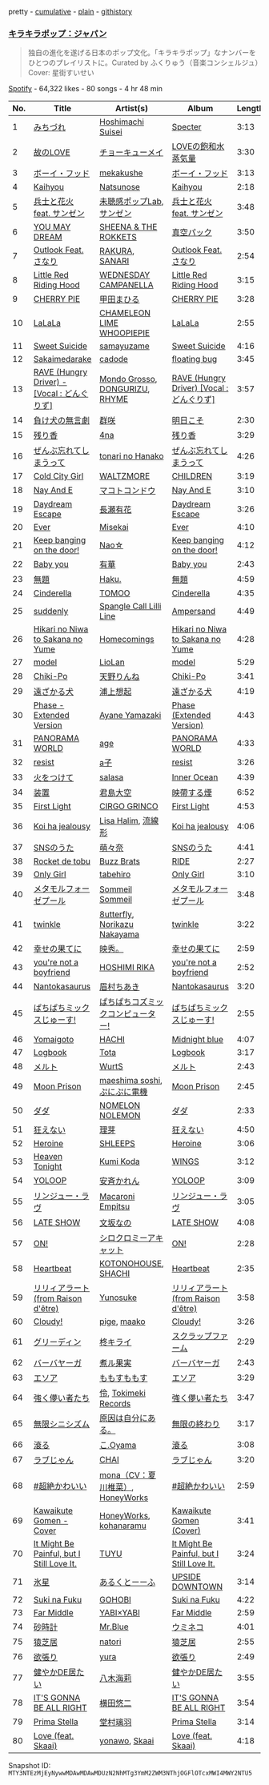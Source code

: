 pretty - [cumulative](/playlists/cumulative/37i9dQZF1DWVlypmfyCIGr.md) - [plain](/playlists/plain/37i9dQZF1DWVlypmfyCIGr) - [githistory](https://github.githistory.xyz/mackorone/spotify-playlist-archive/blob/main/playlists/plain/37i9dQZF1DWVlypmfyCIGr)

### [キラキラポップ：ジャパン](https://open.spotify.com/playlist/37i9dQZF1DWVlypmfyCIGr)

> 独自の進化を遂げる日本のポップ文化。「キラキラポップ」なナンバーをひとつのプレイリストに。Curated by ふくりゅう（音楽コンシェルジュ）Cover: 星街すいせい

[Spotify](https://open.spotify.com/user/spotify) - 64,322 likes - 80 songs - 4 hr 48 min

| No. | Title | Artist(s) | Album | Length |
|---|---|---|---|---|
| 1 | [みちづれ](https://open.spotify.com/track/6wmcrRId5aeo7hiEqHAtEO) | [Hoshimachi Suisei](https://open.spotify.com/artist/726WiFmWkohzodUxK3XjHX) | [Specter](https://open.spotify.com/album/5eQx95EHzDMcPurV2aByeh) | 3:13 |
| 2 | [故のLOVE](https://open.spotify.com/track/6vVKI6HXIsGssqGYGuKmF8) | [チョーキューメイ](https://open.spotify.com/artist/5ZFxExn8YICZm9JFo9dqTq) | [LOVEの飽和水蒸気量](https://open.spotify.com/album/6ZVZ2hZV5bnFpLFQOqptuM) | 3:30 |
| 3 | [ボーイ・フッド](https://open.spotify.com/track/2d8lehd5MYTs1XaSj1dV5x) | [mekakushe](https://open.spotify.com/artist/0CWyD7hgBLQ7dIUGEDkAWz) | [ボーイ・フッド](https://open.spotify.com/album/5sgr7UJL76fw12JsD3qC61) | 3:13 |
| 4 | [Kaihyou](https://open.spotify.com/track/6apFysy7yb3sbnVdtR68yA) | [Natsunose](https://open.spotify.com/artist/0wjfRLmHq20y874POC5pXC) | [Kaihyou](https://open.spotify.com/album/6UQRkpePvNR3YVmZrJ0tvp) | 2:18 |
| 5 | [兵士と花火 feat\. サンゼン](https://open.spotify.com/track/4Y0nRXOVUcHfDMWfh6CnjP) | [未聴感ポップLab](https://open.spotify.com/artist/78a6BRZ2jMxzhW76Nxl4HR), [サンゼン](https://open.spotify.com/artist/0ULBcOX2FaU8lWd2GFBLI4) | [兵士と花火 feat\. サンゼン](https://open.spotify.com/album/4LhuPxUxYPYo5hz0Oen8Yj) | 3:48 |
| 6 | [YOU MAY DREAM](https://open.spotify.com/track/2rltn274yM6SBaYw7bUuMf) | [SHEENA & THE ROKKETS](https://open.spotify.com/artist/1BOEassJHHuNK7SBfgiKKu) | [真空パック](https://open.spotify.com/album/4LvHMDNdrLbrAnA3hr5HLO) | 3:50 |
| 7 | [Outlook Feat\. さなり](https://open.spotify.com/track/1RRG80wMzC3B4NpsCD6EEk) | [RAKURA](https://open.spotify.com/artist/3voKaAQ6dZPw9gMA7KOTcP), [SANARI](https://open.spotify.com/artist/16E27V4q0TPZXIriwMYTWV) | [Outlook Feat\. さなり](https://open.spotify.com/album/0WEfpK8qp14S7nBZEiqNvo) | 2:54 |
| 8 | [Little Red Riding Hood](https://open.spotify.com/track/1kXSvdQw5GByk7Ut432360) | [WEDNESDAY CAMPANELLA](https://open.spotify.com/artist/0bp9CvkjQYhUJvWRHjFRWI) | [Little Red Riding Hood](https://open.spotify.com/album/01IOJtpI12E42QyUjjLSL3) | 3:15 |
| 9 | [CHERRY PIE](https://open.spotify.com/track/3TmQjOgyKtYqu6wKGZL2GA) | [甲田まひる](https://open.spotify.com/artist/12jXKCFV7aE96Zt5792waP) | [CHERRY PIE](https://open.spotify.com/album/5bTJO3Nx3Ii8Y23nWgbG0z) | 3:28 |
| 10 | [LaLaLa](https://open.spotify.com/track/59VPazsRoE7d68T5QkZv7d) | [CHAMELEON LIME WHOOPIEPIE](https://open.spotify.com/artist/1uP5mPkWII7Tcxp7xtqPmj) | [LaLaLa](https://open.spotify.com/album/2gh7VrfBwWqtcGGQFXa3mL) | 2:55 |
| 11 | [Sweet Suicide](https://open.spotify.com/track/10JzOsLagCB2QF74vBYpdU) | [samayuzame](https://open.spotify.com/artist/35rpDiXIsvLFJx0KaGvxK2) | [Sweet Suicide](https://open.spotify.com/album/7GftsNFMyXRlE6GzPhDd3f) | 4:16 |
| 12 | [Sakaimedarake](https://open.spotify.com/track/76wGKn9HQ8hN1kruiP3GH6) | [cadode](https://open.spotify.com/artist/67zlAHPEzkbMQrkdC8QwPr) | [floating bug](https://open.spotify.com/album/4eUskxmujWmABAK16J98Sn) | 3:45 |
| 13 | [RAVE \(Hungry Driver\) \- \[Vocal : どんぐりず\]](https://open.spotify.com/track/1zLc5bbc7EoXyO8KsVpscC) | [Mondo Grosso](https://open.spotify.com/artist/4d2zOuYJHBPJTpVblHEKJb), [DONGURIZU](https://open.spotify.com/artist/1K4Acb9dvEU10jF5pGfJ3v), [RHYME](https://open.spotify.com/artist/5soNcAUPxpWwipU594dlqZ) | [RAVE \(Hungry Driver\) \[Vocal : どんぐりず\]](https://open.spotify.com/album/06mbcfz9YUIqeojWHHmb4B) | 3:57 |
| 14 | [負け犬の無言劇](https://open.spotify.com/track/5UeYwIy2uXQAo9ChRjQ4Co) | [群咲](https://open.spotify.com/artist/7IvxuWvEbn7WlpW1ak79ZS) | [明日こそ](https://open.spotify.com/album/3VCofw93hhJJyshDeq12NA) | 2:30 |
| 15 | [残り香](https://open.spotify.com/track/63JmkS3cCLgC4TfEDrEX0T) | [4na](https://open.spotify.com/artist/4oFbU35Y1ezMvUlB6B5MTF) | [残り香](https://open.spotify.com/album/46IA6aRffDazq6EGVHpqpn) | 3:29 |
| 16 | [ぜんぶ忘れてしまうって](https://open.spotify.com/track/5L8Lg7dRIoj5sVpZWYKm7f) | [tonari no Hanako](https://open.spotify.com/artist/3p7Un86kbW52HgEPeoyl26) | [ぜんぶ忘れてしまうって](https://open.spotify.com/album/6Jw8XplzFdB20xdUUJ9xoN) | 4:26 |
| 17 | [Cold City Girl](https://open.spotify.com/track/1IkC126hgCtJwcT7eh7hlb) | [WALTZMORE](https://open.spotify.com/artist/32gr6f3nCBJZeOpu6GD1lE) | [CHILDREN](https://open.spotify.com/album/5cHzUtq1ILxmrUKXqVfw92) | 3:19 |
| 18 | [Nay And E](https://open.spotify.com/track/3QNgHIeiBUt80i299972Lk) | [マコトコンドウ](https://open.spotify.com/artist/5LGNw6Zr6yaFM9px1QiTwc) | [Nay And E](https://open.spotify.com/album/6lUy6S5W7QAf6cHhAwnI7g) | 3:10 |
| 19 | [Daydream Escape](https://open.spotify.com/track/5TFeGMwa6Qba5G0ni9CkPP) | [長瀬有花](https://open.spotify.com/artist/4eEVWfAuVUPgwMXWQiD4zX) | [Daydream Escape](https://open.spotify.com/album/2GZ3Mp4rKVWKvvCjAPVcAk) | 3:26 |
| 20 | [Ever](https://open.spotify.com/track/19JoPgaVzWEY9Yj6gBHH2M) | [Misekai](https://open.spotify.com/artist/3D3rPrHQXf7RGhWPNtVNHk) | [Ever](https://open.spotify.com/album/4bTkAHeOUJY47d38kki6Pu) | 4:10 |
| 21 | [Keep banging on the door!](https://open.spotify.com/track/71CNs9yJ0SHoQRv0errWgp) | [Nao☆](https://open.spotify.com/artist/4l3RPSnpTQowMlWZe34WBh) | [Keep banging on the door!](https://open.spotify.com/album/1Ysez1mYAf5YqKzpwxkjBz) | 4:12 |
| 22 | [Baby you](https://open.spotify.com/track/7mawUh4upc0sJVHgkgY3wb) | [有華](https://open.spotify.com/artist/762RAUTV6WKHmrHR7fsFbj) | [Baby you](https://open.spotify.com/album/54ZCBICVYg5jvNehprcJj1) | 2:43 |
| 23 | [無題](https://open.spotify.com/track/2hbHJG0sHLmu7aMKkzKeLU) | [Haku.](https://open.spotify.com/artist/5qJEtz7aC2nwA9LsjfkGVM) | [無題](https://open.spotify.com/album/4wLX3Pv3g9b8FjEb2A5Ti8) | 4:59 |
| 24 | [Cinderella](https://open.spotify.com/track/3X5C1Q3V5dIsIKq2Duj0PK) | [TOMOO](https://open.spotify.com/artist/6rm1uaZjykvKCobTzRPs35) | [Cinderella](https://open.spotify.com/album/5OSFxPHnLpbNav9WmFU9VK) | 4:35 |
| 25 | [suddenly](https://open.spotify.com/track/60H06Uwpf1K7ZSzIPXloZr) | [Spangle Call Lilli Line](https://open.spotify.com/artist/6oCeoRIeqwZAgoaNOv8IyB) | [Ampersand](https://open.spotify.com/album/2WQwITVOBHDt6YzUa2tSnt) | 4:49 |
| 26 | [Hikari no Niwa to Sakana no Yume](https://open.spotify.com/track/3nDZBhgAXl1SKLrg3lwQOM) | [Homecomings](https://open.spotify.com/artist/3iyF2P8al32bYI6e3YF56K) | [Hikari no Niwa to Sakana no Yume](https://open.spotify.com/album/6QMG2i3XEajvmabKdsRewB) | 4:28 |
| 27 | [model](https://open.spotify.com/track/6UnX7Ptd4Bk0vnAshEcvG8) | [LioLan](https://open.spotify.com/artist/0cOeltjiLyEirwTTtaah11) | [model](https://open.spotify.com/album/44LX7WEHyJXv630Lck1dFI) | 5:29 |
| 28 | [Chiki\-Po](https://open.spotify.com/track/7rXR4SHJCxmF7DSB1zPVwB) | [天野りんね](https://open.spotify.com/artist/6WPEvaAGGKU5U8kZBiz65u) | [Chiki\-Po](https://open.spotify.com/album/0FPaTgI5W0cz4W1ShIwAXW) | 3:41 |
| 29 | [遠ざかる犬](https://open.spotify.com/track/1cKHVRusQeLaOAbUjYwQeI) | [浦上想起](https://open.spotify.com/artist/3skzBofqLUYAat2xV2uuze) | [遠ざかる犬](https://open.spotify.com/album/0Lcw3UBEpNKe0XAwOaC5Rd) | 4:19 |
| 30 | [Phase \- Extended Version](https://open.spotify.com/track/08rXHo15Jw4zsKjj9p2pbM) | [Ayane Yamazaki](https://open.spotify.com/artist/3aAqZwjiV8gDsQLOazoXPF) | [Phase \(Extended Version\)](https://open.spotify.com/album/5Ymjmii57wYbrbYXX4kuBL) | 4:43 |
| 31 | [PANORAMA WORLD](https://open.spotify.com/track/70rnHbHv0WkMF8oQgIrVDL) | [age](https://open.spotify.com/artist/4LUAh1USHuVZQZsEuovdLg) | [PANORAMA WORLD](https://open.spotify.com/album/0UAkGtvWjdX3SFoJnOh9Zx) | 4:33 |
| 32 | [resist](https://open.spotify.com/track/6khuTEUHWdsmBP0mq4OPUK) | [a子](https://open.spotify.com/artist/4ckGkK52pqm5j41Voz7lg4) | [resist](https://open.spotify.com/album/5Ra8mfJupN7wOuDJaCAdOi) | 3:26 |
| 33 | [火をつけて](https://open.spotify.com/track/1b0CUQ3HX7tl4eoLKRUxN3) | [salasa](https://open.spotify.com/artist/5WcurhZ9M2BpSQWhUC4oPc) | [Inner Ocean](https://open.spotify.com/album/1wtnBDpaRDystPjLmcX2D1) | 4:39 |
| 34 | [装置](https://open.spotify.com/track/3qcFmvkjpqZnB4feONa3Wy) | [君島大空](https://open.spotify.com/artist/5rjahCZtY8h4y2EHCnpgtQ) | [映帶する煙](https://open.spotify.com/album/6iTUUUkWUZYfr61Pz3gFGG) | 6:52 |
| 35 | [First Light](https://open.spotify.com/track/5TL9S3qaPDjsx7LpPRHYGY) | [CIRGO GRINCO](https://open.spotify.com/artist/0alEP09QVuJvg8WsKWalSQ) | [First Light](https://open.spotify.com/album/3keXoE7QmirCwEadxsZ5dW) | 4:53 |
| 36 | [Koi ha jealousy](https://open.spotify.com/track/381vdLFYEwBI1JYzIT9GME) | [Lisa Halim](https://open.spotify.com/artist/52kXMSVvJpQ9RWABFBt9H9), [流線形](https://open.spotify.com/artist/1gBNLiQMaCcBdQ9fIP4ltM) | [Koi ha jealousy](https://open.spotify.com/album/7K2SHuNbsnIZ1EwGjuR2Qf) | 4:06 |
| 37 | [SNSのうた](https://open.spotify.com/track/1r4TVMujnSyVbvfvr37i7f) | [萌々奈](https://open.spotify.com/artist/30M4AhYBzGR6Bn34aB9myx) | [SNSのうた](https://open.spotify.com/album/32KChJkS8FWQvJrsygvmpe) | 4:41 |
| 38 | [Rocket de tobu](https://open.spotify.com/track/5to0U7b6viXIpdwkj4IBPk) | [Buzz Brats](https://open.spotify.com/artist/3INZCXTkAHWhCKLjryfxP3) | [RIDE](https://open.spotify.com/album/0u2IEnXgpaouPK0t5LrNs2) | 2:27 |
| 39 | [Only Girl](https://open.spotify.com/track/5lj9Q84FMZ4bgUgsGXPFsK) | [tabehiro](https://open.spotify.com/artist/6cpY1gxeuged4kIxdA9KYH) | [Only Girl](https://open.spotify.com/album/6Z6ZoTDxOrOak14NkUwBhj) | 3:10 |
| 40 | [メタモルフォーゼプール](https://open.spotify.com/track/7GBcyqkDWLI93D1GRxU73s) | [Sommeil Sommeil](https://open.spotify.com/artist/6HK15dcp6cE6r1XHo07Ldw) | [メタモルフォーゼプール](https://open.spotify.com/album/5i7qUlUWZisZUTnirhgA5a) | 3:48 |
| 41 | [twinkle](https://open.spotify.com/track/2507zebxdbiXe9BxoinLPU) | [8utterfly](https://open.spotify.com/artist/3VGKQAog2jJiscefHO5yfA), [Norikazu Nakayama](https://open.spotify.com/artist/2oTVAedUuOKcGMDMEpwieo) | [twinkle](https://open.spotify.com/album/5BLazeVRu8f6cTZgS5LQQj) | 3:22 |
| 42 | [幸せの果てに](https://open.spotify.com/track/3nOSBHApPJXJeLWLuLamQh) | [映秀。](https://open.spotify.com/artist/5eqjGrtUd6Hed0ARBv4m0k) | [幸せの果てに](https://open.spotify.com/album/4rYOedvAE0DQaTgl8hSuyI) | 2:59 |
| 43 | [you're not a boyfriend](https://open.spotify.com/track/0lxjewJIsZROFsX5XT2r76) | [HOSHIMI RIKA](https://open.spotify.com/artist/20eGFcXmCEjVPVJUbTa7Oz) | [you're not a boyfriend](https://open.spotify.com/album/5N10YQP1CwxbShT1zBu2v8) | 2:52 |
| 44 | [Nantokasaurus](https://open.spotify.com/track/2nlWg2JMafhyUTNFGppU8u) | [眉村ちあき](https://open.spotify.com/artist/4DjusI9WuKLk3cmsJGtl8T) | [Nantokasaurus](https://open.spotify.com/album/0o9gZVvLaaiwBDJ0asQH3h) | 3:20 |
| 45 | [ぱちぱちミックスじゅーす!](https://open.spotify.com/track/1XeNZQ5UlxSgki3AqJemvA) | [ぱちぱちコズミックコンピューター!](https://open.spotify.com/artist/5TUnGqD2UcxSpB36HFXiiw) | [ぱちぱちミックスじゅーす!](https://open.spotify.com/album/2ZmbsQB42GKFlUMJtphiTo) | 2:55 |
| 46 | [Yomaigoto](https://open.spotify.com/track/7xXSB4yb9b6DRxTrIdLpDJ) | [HACHI](https://open.spotify.com/artist/2ksMoRs5T9ErEe5H7gxv7C) | [Midnight blue](https://open.spotify.com/album/2bTfUWWhDsyehtTvaegNP6) | 4:07 |
| 47 | [Logbook](https://open.spotify.com/track/7Dm0vGq2EZnok8p2PQjkMH) | [Tota](https://open.spotify.com/artist/6RptmPevPKd4YVK1VRpK3F) | [Logbook](https://open.spotify.com/album/4XpPPretRm4hVnvBi3depc) | 3:17 |
| 48 | [メルト](https://open.spotify.com/track/1l3DyfCBMljhECA1oO2ySP) | [WurtS](https://open.spotify.com/artist/6oued35Hkg7GIEXqVfBrQK) | [メルト](https://open.spotify.com/album/3ScJNa9OOkQYCVc3A6eg6P) | 2:43 |
| 49 | [Moon Prison](https://open.spotify.com/track/0rmgs7Zd2evGFVvXinF3ew) | [maeshima soshi](https://open.spotify.com/artist/4O49GHbECmNppFvzK0WZXf), [ぷにぷに電機](https://open.spotify.com/artist/0vroxhoPPl0k04dqKWYHZK) | [Moon Prison](https://open.spotify.com/album/2IntUMWxuhURmGokrZdtYE) | 2:45 |
| 50 | [ダダ](https://open.spotify.com/track/5jbbXKWyC8W2fqccuxFLJR) | [NOMELON NOLEMON](https://open.spotify.com/artist/3PRXdiVu8lUkeCKw4ZUX4B) | [ダダ](https://open.spotify.com/album/0Ldqw2usehiVNSL9aZudpe) | 2:33 |
| 51 | [狂えない](https://open.spotify.com/track/57yGXFP1eubu5Qv9vVYZEh) | [理芽](https://open.spotify.com/artist/1rFELoNfdLOYWPwtrBN6zS) | [狂えない](https://open.spotify.com/album/6a1flFxbn6fd1FARgcBV4r) | 4:50 |
| 52 | [Heroine](https://open.spotify.com/track/6CQrI3U0cAQMArVQwWYtvN) | [SHLEEPS](https://open.spotify.com/artist/745YEFJFCwemyxuihkqfri) | [Heroine](https://open.spotify.com/album/6iCCFSIRejFu3SJQDpsq7g) | 3:06 |
| 53 | [Heaven Tonight](https://open.spotify.com/track/0oPW2y3zHkTwB31BX6IhPq) | [Kumi Koda](https://open.spotify.com/artist/2mGYHril2LuZodRtTX06BC) | [WINGS](https://open.spotify.com/album/03ApaEHpQkupv6xc5eRa0T) | 3:12 |
| 54 | [YOLOOP](https://open.spotify.com/track/0eGAm1Es3n5pIZfr8Euv9l) | [安斉かれん](https://open.spotify.com/artist/69hIxBVhw5zdCXv01W3Mbd) | [YOLOOP](https://open.spotify.com/album/4ealwDfmPhWk7xgZRZfsg0) | 3:09 |
| 55 | [リンジュー・ラヴ](https://open.spotify.com/track/0NUJhYxwcAAB4UQULseQyX) | [Macaroni Empitsu](https://open.spotify.com/artist/1t17z3vfuc82cxSDMrvryJ) | [リンジュー・ラヴ](https://open.spotify.com/album/0jH2GxrReBs2SqeVSaM5vU) | 3:05 |
| 56 | [LATE SHOW](https://open.spotify.com/track/4Kb83gG3BfNYwCO7WFbKin) | [文坂なの](https://open.spotify.com/artist/5OUgJdSPy52AlqcFyuJKJO) | [LATE SHOW](https://open.spotify.com/album/0D61znvEPzFJGE3XGB7vaF) | 4:08 |
| 57 | [ON!](https://open.spotify.com/track/3JP6SSjiC1FbRrn4TahWOM) | [シロクロミーアキャット](https://open.spotify.com/artist/1Df09q3nInMTxbmnre927z) | [ON!](https://open.spotify.com/album/0u9bEExo8SHgqOXXKbUXs6) | 2:28 |
| 58 | [Heartbeat](https://open.spotify.com/track/4pJL8UvoDA1fy9dLWiMgRi) | [KOTONOHOUSE](https://open.spotify.com/artist/3eOyGULyH8dDoCBQMuLYZC), [SHACHI](https://open.spotify.com/artist/7cbMeZ6uWpXjamJTYM5KFy) | [Heartbeat](https://open.spotify.com/album/0nom5PbMCDijt5N7EhZs3s) | 2:35 |
| 59 | [リリィアラート \(from Raison d'être\)](https://open.spotify.com/track/7yNGYQxRnMttoiV856Sj4G) | [Yunosuke](https://open.spotify.com/artist/2JVKMrMR8PZohnjTIhY3Ks) | [リリィアラート \(from Raison d'être\)](https://open.spotify.com/album/7uX4b3CdcfUziWXBapoFBb) | 3:58 |
| 60 | [Cloudy!](https://open.spotify.com/track/0MXwMlRxWMkFWby2F36UyH) | [pige](https://open.spotify.com/artist/39zR6X08564rdUWGWsZUFr), [maako](https://open.spotify.com/artist/1v9yzk9YBTe18JroIG4Yo6) | [Cloudy!](https://open.spotify.com/album/1VevJCcJ41iJOHXyF8W9es) | 3:26 |
| 61 | [グリーディン](https://open.spotify.com/track/1dPlgtyVMbbG1NnAjSTXKx) | [柊キライ](https://open.spotify.com/artist/6enAUr8uYLFYHKDcnRUst2) | [スクラップファーム](https://open.spotify.com/album/2N5TLJify21UcTKqtUk4Nv) | 2:29 |
| 62 | [バーバヤーガ](https://open.spotify.com/track/7mhmDtQbUC5eXkWrsDpb6Q) | [煮ル果実](https://open.spotify.com/artist/3wG9JLlVmrbpfKcBuQ2xlh) | [バーバヤーガ](https://open.spotify.com/album/5Nl8lf5gxYn86AOvig2ZBx) | 2:43 |
| 63 | [エソア](https://open.spotify.com/track/6JIIzfPFXofQvU7h4OQqWy) | [ももすももす](https://open.spotify.com/artist/09xFgYi2WMH18mnuipigzN) | [エソア](https://open.spotify.com/album/3hZzkUyGJ3s7sngXGLDOo5) | 3:29 |
| 64 | [強く儚い者たち](https://open.spotify.com/track/2ivtIgteLtEs6Z0UDSVsGU) | [伶](https://open.spotify.com/artist/5tPnjobKr6FSEmuXRrrWyf), [Tokimeki Records](https://open.spotify.com/artist/73vrL9RiKlSaQFo2izavC1) | [強く儚い者たち](https://open.spotify.com/album/4nirXTonRjgnjwfc9vCg6J) | 3:47 |
| 65 | [無限シニシズム](https://open.spotify.com/track/3RTL8wlZcFh1qpzFYtQ6MX) | [原因は自分にある。](https://open.spotify.com/artist/752sVqd0A0Hki7Gd2iOOV6) | [無限の終わり](https://open.spotify.com/album/7vC5TXCSnRdepJEK5wHAYm) | 3:17 |
| 66 | [滾る](https://open.spotify.com/track/2rrXPstIYis7RYzquln7u3) | [こ.Oyama](https://open.spotify.com/artist/5QEVm7Wr9M3D3WDe4GvLx7) | [滾る](https://open.spotify.com/album/2s2ql3RHn1KLlMayRoyBhI) | 3:08 |
| 67 | [ラブじゃん](https://open.spotify.com/track/2vnWduAon47Ra9Th9dCAuY) | [CHAI](https://open.spotify.com/artist/0NZsNnETGPWLKJj2Y0vpBx) | [ラブじゃん](https://open.spotify.com/album/6pTeKfeTsyxknsyH4YrpSF) | 3:20 |
| 68 | [\#超絶かわいい](https://open.spotify.com/track/2pqDDjoiHAxgg4MORnXqUp) | [mona（CV：夏川椎菜）](https://open.spotify.com/artist/0EE5w10plFiTUBnTcidwcU), [HoneyWorks](https://open.spotify.com/artist/40oxjbVm3kdeyJEiGsKrmd) | [\#超絶かわいい](https://open.spotify.com/album/4WhhzQGQpgYCtfcaeBeVX2) | 2:59 |
| 69 | [Kawaikute Gomen \- Cover](https://open.spotify.com/track/1Fb1HzHkyEVsEmIe7UWBoH) | [HoneyWorks](https://open.spotify.com/artist/40oxjbVm3kdeyJEiGsKrmd), [kohanaramu](https://open.spotify.com/artist/6TZ4RTP2VwFIiVpEw7k8H0) | [Kawaikute Gomen \(Cover\)](https://open.spotify.com/album/7z4y0bfeXauGgb0fJuQYN3) | 3:41 |
| 70 | [It Might Be Painful, but I Still Love It.](https://open.spotify.com/track/0yrHUQ7LReHy0TqPoWoHd8) | [TUYU](https://open.spotify.com/artist/0PHf0oiic0xAnCrRuLTtHl) | [It Might Be Painful, but I Still Love It.](https://open.spotify.com/album/69aL4LJK092UFLmWtFeFFy) | 3:24 |
| 71 | [氷星](https://open.spotify.com/track/45KBVE1PcsdRjkvw7rpPnS) | [あるくとーーふ](https://open.spotify.com/artist/5MWrOG9C4xK1wPeH6Wk36W) | [UPSIDE DOWNTOWN](https://open.spotify.com/album/3IuPZzwf6xUkcMFcpwvirz) | 3:14 |
| 72 | [Suki na Fuku](https://open.spotify.com/track/1GA1cRq7G4GofNyxUJlij7) | [GOHOBI](https://open.spotify.com/artist/3rUTguiMzTMxzTFPSytp6M) | [Suki na Fuku](https://open.spotify.com/album/4sSmfqxK4GwUkuR6CFbc2b) | 4:22 |
| 73 | [Far Middle](https://open.spotify.com/track/0xLdA7l1vOtMJTynqt7qkJ) | [YABI×YABI](https://open.spotify.com/artist/5lNh74hra4Q3pgXdV8nMjz) | [Far Middle](https://open.spotify.com/album/1SgmpdT9zS4CFjjbmAxov1) | 2:59 |
| 74 | [砂時計](https://open.spotify.com/track/1NDMpHHTJM47OzZpA1ppsR) | [Mr.Blue](https://open.spotify.com/artist/3YcukRxoVHXRXTvBVnylet) | [ウミネコ](https://open.spotify.com/album/3AimFRG2kARwi1xYLgaM7n) | 4:01 |
| 75 | [猿芝居](https://open.spotify.com/track/3LY9pxrkW6J3TTAL5ZwNuI) | [natori](https://open.spotify.com/artist/6WmXWHmfBMhupyIs8MSqtu) | [猿芝居](https://open.spotify.com/album/70T4FWkth5x4r4cAfUSxR7) | 2:55 |
| 76 | [欲張り](https://open.spotify.com/track/3CBKZOcHXUbm5Pano7D5t8) | [yura](https://open.spotify.com/artist/1fdU76nbdxEwt2OkXmpP7f) | [欲張り](https://open.spotify.com/album/7tDycQZbjdSDUrA6Q5ysq7) | 2:49 |
| 77 | [健やかDE居たい](https://open.spotify.com/track/7cm37gol6RZCAt0FqBN17p) | [八木海莉](https://open.spotify.com/artist/49WETRjhY9BjHQsxPWj5Vi) | [健やかDE居たい](https://open.spotify.com/album/0ixFtOpqhygEWh9lYRi4vs) | 3:55 |
| 78 | [IT'S GONNA BE ALL RIGHT](https://open.spotify.com/track/3yF0g3tjRNzSJQSApiaTIz) | [横田悠二](https://open.spotify.com/artist/4dgzAnCY1CSX5FRzMMdKKh) | [IT'S GONNA BE ALL RIGHT](https://open.spotify.com/album/1py6bzXpWKyvvDOidJHHlZ) | 3:54 |
| 79 | [Prima Stella](https://open.spotify.com/track/44ViFRPJfJTmJNEHQaKCBn) | [堂村璃羽](https://open.spotify.com/artist/6s5z8omxqZ2k0gdGUSB0hp) | [Prima Stella](https://open.spotify.com/album/7FrPYrqz1pL0ZvWCpneyuK) | 3:14 |
| 80 | [Love \(feat\. Skaai\)](https://open.spotify.com/track/33WmukupZpPsnobClDyZzs) | [yonawo](https://open.spotify.com/artist/61VsO6rn8khCQDSRp8tTeZ), [Skaai](https://open.spotify.com/artist/4L05lOQs0iZSVhrnnqS66E) | [Love \(feat\. Skaai\)](https://open.spotify.com/album/3CTierTEtJQyHX3s6XlEUd) | 4:18 |

Snapshot ID: `MTY3NTEzMjEyNywwMDAwMDAwMDUzN2NhMTg3YmM2ZWM3NThjOGFlOTcxMWI4MWY2NTU5`
